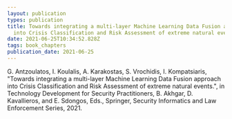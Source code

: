 ```yaml
---
layout: publication
types: publication
title: Towards integrating a multi-layer Machine Learning Data Fusion approach
  into Crisis Classification and Risk Assessment of extreme natural events
date: 2021-06-25T10:34:52.828Z
tags: book_chapters
publication_date: 2021-06-25
---
```

G. Antzoulatos, I. Koulalis, A. Karakostas, S. Vrochidis, I. Kompatsiaris, "Towards integrating a multi-layer Machine Learning Data Fusion approach into Crisis Classification and Risk Assessment of extreme natural events.", in Technology Development for Security Practitioners, B. Akhgar, D. Kavallieros, and E. Sdongos, Eds., Springer, Security Informatics and Law Enforcement Series, 2021.